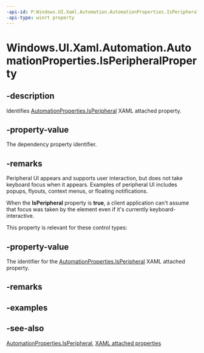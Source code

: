 ```yaml
---
-api-id: P:Windows.UI.Xaml.Automation.AutomationProperties.IsPeripheralProperty
-api-type: winrt property
---
```


<!-- Property syntax
public Windows.UI.Xaml.DependencyProperty IsPeripheralProperty { get; }
-->

# Windows.UI.Xaml.Automation.AutomationProperties.IsPeripheralProperty

## -description

Identifies [AutomationProperties.IsPeripheral](automationproperties_isperipheral.md) XAML attached property.



## -property-value
The dependency property identifier.

## -remarks
Peripheral UI appears and supports user interaction, but does not take keyboard focus when it appears. Examples of peripheral UI includes popups, flyouts, context menus, or floating notifications.

When the **IsPeripheral** property is **true**, a client application can't assume that focus was taken by the element even if it's currently keyboard-interactive.

This property is relevant for these control types:

## -property-value

The identifier for the [AutomationProperties.IsPeripheral](automationproperties_isperipheral.md) XAML attached property.

## -remarks

## -examples

## -see-also

[AutomationProperties.IsPeripheral](automationproperties_isperipheral.md), [XAML attached properties](/windows/uwp/xaml-platform/attached-properties-overview)
